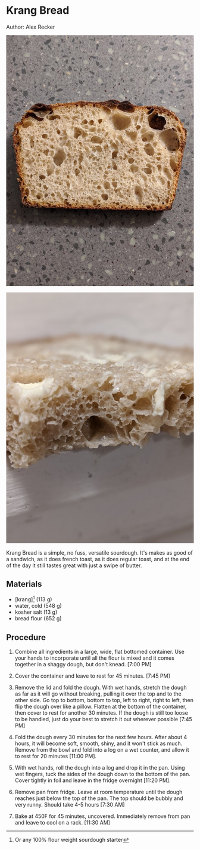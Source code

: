 # Krang Bread

Author: Alex Recker

![](images/krang-bread.jpg)

![](images/krang-bread-crumb.jpg)

Krang Bread is a simple, no fuss, versatile sourdough.  It's makes as
good of a sandwich, as it does french toast, as it does regular toast,
and at the end of the day it still tastes great with just a swipe of
butter.

## Materials

- [krang][^1] (113 g)
- water, cold (548 g)
- kosher salt (13 g)
- bread flour (652 g)

[^1]: Or any 100% flour weight sourdough starter

## Procedure

1. Combine all ingredients in a large, wide, flat bottomed container.
   Use your hands to incorporate until all the flour is mixed and it
   comes together in a shaggy dough, but don't knead.  [7:00 PM]

2. Cover the container and leave to rest for 45 minutes. [7:45 PM]

3. Remove the lid and fold the dough.  With wet hands, stretch the
   dough as far as it will go without breaking, pulling it over the
   top and to the other side.  Go top to bottom, bottom to top, left
   to right, right to left, then flip the dough over like a pillow.
   Flatten at the bottom of the container, then cover to rest for
   another 30 minutes. If the dough is still too loose to be handled,
   just do your best to stretch it out wherever possible [7:45 PM]

4. Fold the dough every 30 minutes for the next few hours.  After
   about 4 hours, it will become soft, smooth, shiny, and it won't
   stick as much.  Remove from the bowl and fold into a log on a wet
   counter, and allow it to rest for 20 minutes [11:00 PM].

6. With wet hands, roll the dough into a log and drop it in the pan.
   Using wet fingers, tuck the sides of the dough down to the bottom
   of the pan.  Cover tightly in foil and leave in the fridge
   overnight [11:20 PM].

7. Remove pan from fridge.  Leave at room temperature until the dough
   reaches just below the top of the pan.  The top should be bubbly
   and very runny.  Should take 4-5 hours [7:30 AM]

8. Bake at 450F for 45 minutes, uncovered.  Immediately remove from
   pan and leave to cool on a rack. [11:30 AM]

[krang]: krang.md
